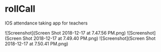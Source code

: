 # rollCall
IOS attendance taking app for teachers 

![Screenshot](Screen Shot 2018-12-17 at 7.47.56 PM.png)
![Screenshot](Screen Shot 2018-12-17 at 7.49.40 PM.png)
![Screenshot](Screen Shot 2018-12-17 at 7.50.41 PM.png)

